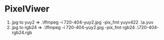 # PixelViwer
1. jpg to yuy2 =>  .\ffmpeg -i 720-404-yuy2.jpg -pix_fmt yuyv422 .\a.yuv
2. jpg to rgb24 => .\ffmpeg -i 720-404-yuy2.jpg -pix_fmt rgb24 .\720-404-rgb24.rgb